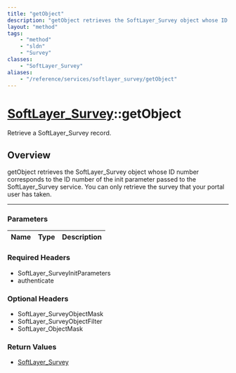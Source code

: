 ```yaml
---
title: "getObject"
description: "getObject retrieves the SoftLayer_Survey object whose ID number corresponds to the ID number of the init parameter passe... "
layout: "method"
tags:
    - "method"
    - "sldn"
    - "Survey"
classes:
    - "SoftLayer_Survey"
aliases:
    - "/reference/services/softlayer_survey/getObject"
---
```

# [SoftLayer_Survey](/reference/services/SoftLayer_Survey)::getObject

Retrieve a SoftLayer_Survey record.


## Overview 
getObject retrieves the SoftLayer_Survey object whose ID number corresponds to the ID number of the init parameter passed to the SoftLayer_Survey service. You can only retrieve the survey that your portal user has taken. 

-----

### Parameters 
|Name | Type | Description |
| --- | --- | --- |


### Required Headers
* SoftLayer_SurveyInitParameters
* authenticate


### Optional Headers
* SoftLayer_SurveyObjectMask
* SoftLayer_SurveyObjectFilter
* SoftLayer_ObjectMask

### Return Values
* <a href='/reference/datatypes/SoftLayer_Survey'>SoftLayer_Survey </a>





